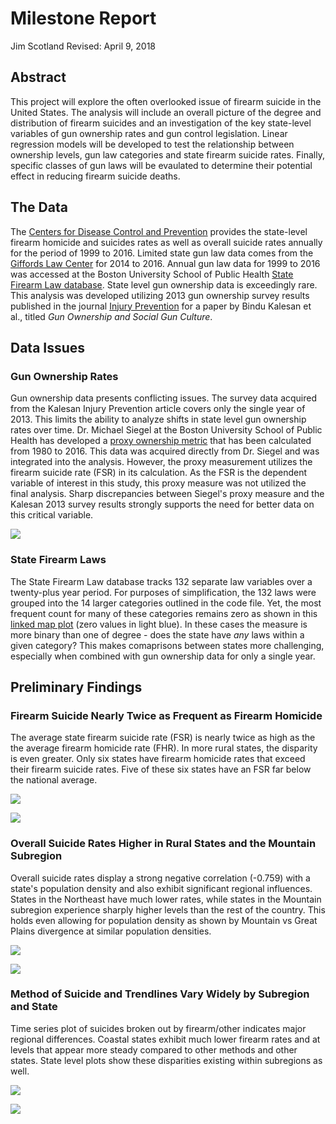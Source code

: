 Milestone Report
================
Jim Scotland
Revised: April 9, 2018

Abstract
--------

This project will explore the often overlooked issue of firearm suicide in the United States. The analysis will include an overall picture of the degree and distribution of firearm suicides and an investigation of the key state-level variables of gun ownership rates and gun control legislation. Linear regression models will be developed to test the relationship between ownership levels, gun law categories and state firearm suicide rates. Finally, specific classes of gun laws will be evaulated to determine their potential effect in reducing firearm suicide deaths.

The Data
--------

The [Centers for Disease Control and Prevention](https://wonder.cdc.gov/) provides the state-level firearm homicide and suicides rates as well as overall suicide rates annually for the period of 1999 to 2016. Limited state gun law data comes from the [Giffords Law Center](http://lawcenter.giffords.org/) for 2014 to 2016. Annual gun law data for 1999 to 2016 was accessed at the Boston University School of Public Health [State Firearm Law database](https://www.statefirearmlaws.org/index.html). State level gun ownership data is exceedingly rare. This analysis was developed utilizing 2013 gun ownership survey results published in the journal [Injury Prevention](http://injuryprevention.bmj.com/content/22/3/216) for a paper by Bindu Kalesan et al., titled *Gun Ownership and Social Gun Culture*.

Data Issues
-----------

### Gun Ownership Rates

Gun ownership data presents conflicting issues. The survey data acquired from the Kalesan Injury Prevention article covers only the single year of 2013. This limits the ability to analyze shifts in state level gun ownership rates over time. Dr. Michael Siegel at the Boston University School of Public Health has developed a [proxy ownership metric](https://www.ncbi.nlm.nih.gov/pubmed/23956369) that has been calculated from 1980 to 2016. This data was acquired directly from Dr. Siegel and was integrated into the analysis. However, the proxy measurement utilizes the firearm suicide rate (FSR) in its calculation. As the FSR is the dependent variable of interest in this study, this proxy measure was not utilized the final analysis. Sharp discrepancies between Siegel's proxy measure and the Kalesan 2013 survey results strongly supports the need for better data on this critical variable.

![](06_Milestone_Report_files/figure-markdown_github/siegel_kalesan_plot-1.png)

### State Firearm Laws

The State Firearm Law database tracks 132 separate law variables over a twenty-plus year period. For purposes of simplification, the 132 laws were grouped into the 14 larger categories outlined in the code file. Yet, the most frequent count for many of these categories remains zero as shown in this [linked map plot](https://raw.githubusercontent.com/datahoundz/Springboard_Data_Science/master/law_cat_map.png) (zero values in light blue). In these cases the measure is more binary than one of degree - does the state have *any* laws within a given category? This makes comaprisons between states more challenging, especially when combined with gun ownership data for only a single year.

Preliminary Findings
--------------------

### Firearm Suicide Nearly Twice as Frequent as Firearm Homicide

The average state firearm suicide rate (FSR) is nearly twice as high as the the average firearm homicide rate (FHR). In more rural states, the disparity is even greater. Only six states have firearm homicide rates that exceed their firearm suicide rates. Five of these six states have an FSR far below the national average.

![](06_Milestone_Report_files/figure-markdown_github/sui_vs_hom_line-1.png)

![](06_Milestone_Report_files/figure-markdown_github/fsr_minus_hsr-1.png)

### Overall Suicide Rates Higher in Rural States and the Mountain Subregion

Overall suicide rates display a strong negative correlation (-0.759) with a state's population density and also exhibit significant regional influences. States in the Northeast have much lower rates, while states in the Mountain subregion experience sharply higher levels than the rest of the country. This holds even allowing for population density as shown by Mountain vs Great Plains divergence at similar population densities.

![](06_Milestone_Report_files/figure-markdown_github/osr_by_pop_density-1.png)

![](06_Milestone_Report_files/figure-markdown_github/osr_boxplot_subreg-1.png)

### Method of Suicide and Trendlines Vary Widely by Subregion and State

Time series plot of suicides broken out by firearm/other indicates major regional differences. Coastal states exhibit much lower firearm rates and at levels that appear more steady compared to other methods and other states. State level plots show these disparities existing within subregions as well.

![](06_Milestone_Report_files/figure-markdown_github/reg_sui_method-1.png)

![](06_Milestone_Report_files/figure-markdown_github/state_sui_method-1.png)
